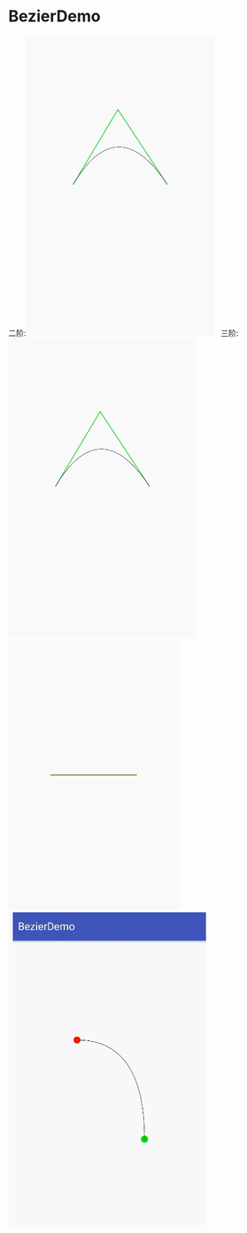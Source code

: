 # BezierDemo
二阶:![image](https://github.com/loubinfeng2013/BezierDemo/blob/master/1.gif)  
三阶:![image](https://github.com/loubinfeng2013/BezierDemo/blob/master/2.gif)  
![image](https://github.com/loubinfeng2013/BezierDemo/blob/master/3.gif)  
![image](https://github.com/loubinfeng2013/BezierDemo/blob/master/4.gif)  
